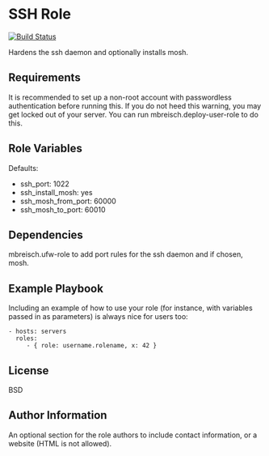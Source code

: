 SSH Role
=========

[![Build Status](https://travis-ci.org/mbreisch/ssh-role.svg?branch=master)](https://travis-ci.org/mbreisch/ssh-role)

Hardens the ssh daemon and optionally installs mosh.

Requirements
------------

It is recommended to set up a non-root account with passwordless authentication before running this. If you do not
heed this warning, you may get locked out of your server. You can run mbreisch.deploy-user-role to do this.

Role Variables
--------------

Defaults:
* ssh_port: 1022
* ssh_install_mosh: yes
* ssh_mosh_from_port: 60000
* ssh_mosh_to_port: 60010

Dependencies
------------

mbreisch.ufw-role to add port rules for the ssh daemon and if chosen, mosh.

Example Playbook
----------------

Including an example of how to use your role (for instance, with variables passed in as parameters) is always nice for users too:

    - hosts: servers
      roles:
         - { role: username.rolename, x: 42 }

License
-------

BSD

Author Information
------------------

An optional section for the role authors to include contact information, or a website (HTML is not allowed).
